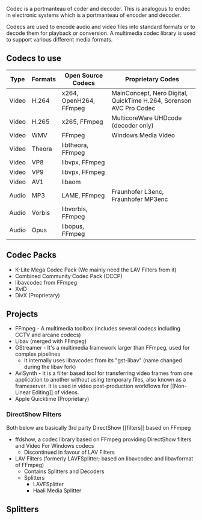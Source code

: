Codec is a portmanteau of coder and decoder. This is analogous to endec in electronic systems which is a portmanteau of encoder and decoder.

Codecs are used to encode audio and video files into standard formats or to decode them for playback or conversion. A multimedia codec library is used to support various different media formats.
## Codecs to use

| Type  | Formats | Open Source Codecs     | Proprietary Codes                                                  |
| ----- | ------- | ---------------------- | ------------------------------------------------------------------ |
| Video | H.264   | x264, OpenH264, FFmpeg | MainConcept, Nero Digital, QuickTime H.264, Sorenson AVC Pro Codec |
| Video | H.265   | x265, FFmpeg           | MulticoreWare UHDcode (decoder only)                               |
| Video | WMV     | FFmpeg                 | Windows Media Video                                                |
| Video | Theora  | libtheora, FFmpeg      |                                                                    |
| Video | VP8     | libvpx, FFmpeg         |                                                                    |
| Video | VP9     | libvpx, FFmpeg         |                                                                    |
| Video | AV1     | libaom                 |                                                                    |
| Audio | MP3     | LAME, FFmpeg           | Fraunhofer L3enc, Fraunhofer MP3enc                                |
| Audio | Vorbis  | libvorbis, FFmpeg      |                                                                    |
| Audio | Opus    | libopus, FFmpeg        |                                                                    |
## Codec Packs
- K-Lite Mega Codec Pack (We mainly need the LAV Filters from it)
- Combined Community Codec Pack (CCCP)
- libavcodec from FFmpeg
- XviD
- DivX (Proprietary)

## Projects
- FFmpeg - A multimedia toolbox (includes several codecs including CCTV and arcane codecs)
- Libav (merged with FFmpeg)
- GStreamer - It's a multimedia framework larger than FFmpeg, used for complex pipelines
	- It internally uses libavcodec from its "gst-libav" (name changed during the libav fork)
- AviSynth - It is a filter based tool for transferring video frames from one application to another without using temporary files, also known as a frameserver. It is used in video post-production workflows for [[Non-Linear Editing]] of videos.
- Apple Quicktime (Proprietary)
### DirectShow Filters
Both below are basically 3rd party DirectShow [[filters]] based on FFmpeg

- ffdshow, a codec library based on FFmpeg providing DirectShow filters and Video For Windows codecs
	- Discontinued in favour of LAV Filters
- LAV Filters (formerly LAVFSplitter; based on libavcodec and libavformat of FFmpeg)
	- Contains Splitters and Decoders
	- Splitters
		- LAVFSplitter
		- Haali Media Splitter
## Splitters